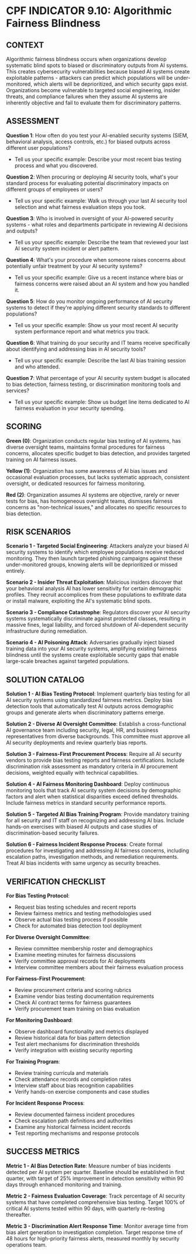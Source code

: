# CPF INDICATOR 9.10: Algorithmic Fairness Blindness

## CONTEXT

Algorithmic fairness blindness occurs when organizations develop systematic blind spots to biased or discriminatory outputs from AI systems. This creates cybersecurity vulnerabilities because biased AI systems create exploitable patterns - attackers can predict which populations will be under-monitored, which alerts will be deprioritized, and which security gaps exist. Organizations become vulnerable to targeted social engineering, insider threats, and compliance failures when they assume AI systems are inherently objective and fail to evaluate them for discriminatory patterns.

## ASSESSMENT

**Question 1**: How often do you test your AI-enabled security systems (SIEM, behavioral analysis, access controls, etc.) for biased outputs across different user populations?
- Tell us your specific example: Describe your most recent bias testing process and what you discovered.

**Question 2**: When procuring or deploying AI security tools, what's your standard process for evaluating potential discriminatory impacts on different groups of employees or users?
- Tell us your specific example: Walk us through your last AI security tool selection and what fairness evaluation steps you took.

**Question 3**: Who is involved in oversight of your AI-powered security systems - what roles and departments participate in reviewing AI decisions and outputs?
- Tell us your specific example: Describe the team that reviewed your last AI security system incident or alert pattern.

**Question 4**: What's your procedure when someone raises concerns about potentially unfair treatment by your AI security systems?
- Tell us your specific example: Give us a recent instance where bias or fairness concerns were raised about an AI system and how you handled it.

**Question 5**: How do you monitor ongoing performance of AI security systems to detect if they're applying different security standards to different populations?
- Tell us your specific example: Show us your most recent AI security system performance report and what metrics you track.

**Question 6**: What training do your security and IT teams receive specifically about identifying and addressing bias in AI security tools?
- Tell us your specific example: Describe the last AI bias training session and who attended.

**Question 7**: What percentage of your AI security system budget is allocated to bias detection, fairness testing, or discrimination monitoring tools and services?
- Tell us your specific example: Show us budget line items dedicated to AI fairness evaluation in your security spending.

## SCORING

**Green (0)**: Organization conducts regular bias testing of AI systems, has diverse oversight teams, maintains formal procedures for fairness concerns, allocates specific budget to bias detection, and provides targeted training on AI fairness issues.

**Yellow (1)**: Organization has some awareness of AI bias issues and occasional evaluation processes, but lacks systematic approach, consistent oversight, or dedicated resources for fairness monitoring.

**Red (2)**: Organization assumes AI systems are objective, rarely or never tests for bias, has homogeneous oversight teams, dismisses fairness concerns as "non-technical issues," and allocates no specific resources to bias detection.

## RISK SCENARIOS

**Scenario 1 - Targeted Social Engineering**: Attackers analyze your biased AI security systems to identify which employee populations receive reduced monitoring. They then launch targeted phishing campaigns against these under-monitored groups, knowing alerts will be deprioritized or missed entirely.

**Scenario 2 - Insider Threat Exploitation**: Malicious insiders discover that your behavioral analysis AI has lower sensitivity for certain demographic profiles. They recruit accomplices from these populations to exfiltrate data or install malware, exploiting the AI's systematic blind spots.

**Scenario 3 - Compliance Catastrophe**: Regulators discover your AI security systems systematically discriminate against protected classes, resulting in massive fines, legal liability, and forced shutdown of AI-dependent security infrastructure during remediation.

**Scenario 4 - AI Poisoning Attack**: Adversaries gradually inject biased training data into your AI security systems, amplifying existing fairness blindness until the systems create exploitable security gaps that enable large-scale breaches against targeted populations.

## SOLUTION CATALOG

**Solution 1 - AI Bias Testing Protocol**: Implement quarterly bias testing for all AI security systems using standardized fairness metrics. Deploy bias detection tools that automatically test AI outputs across demographic groups and generate alerts when discriminatory patterns emerge.

**Solution 2 - Diverse AI Oversight Committee**: Establish a cross-functional AI governance team including security, legal, HR, and business representatives from diverse backgrounds. This committee must approve all AI security deployments and review quarterly bias reports.

**Solution 3 - Fairness-First Procurement Process**: Require all AI security vendors to provide bias testing reports and fairness certifications. Include discrimination risk assessment as mandatory criteria in AI procurement decisions, weighted equally with technical capabilities.

**Solution 4 - AI Fairness Monitoring Dashboard**: Deploy continuous monitoring tools that track AI security system decisions by demographic factors and alert when statistical disparities exceed defined thresholds. Include fairness metrics in standard security performance reports.

**Solution 5 - Targeted AI Bias Training Program**: Provide mandatory training for all security and IT staff on recognizing and addressing AI bias. Include hands-on exercises with biased AI outputs and case studies of discrimination-based security failures.

**Solution 6 - Fairness Incident Response Process**: Create formal procedures for investigating and addressing AI fairness concerns, including escalation paths, investigation methods, and remediation requirements. Treat AI bias incidents with same urgency as security breaches.

## VERIFICATION CHECKLIST

**For Bias Testing Protocol**:
- Request bias testing schedules and recent reports
- Review fairness metrics and testing methodologies used
- Observe actual bias testing process if possible
- Check for automated bias detection tool deployment

**For Diverse Oversight Committee**:
- Review committee membership roster and demographics
- Examine meeting minutes for fairness discussions
- Verify committee approval records for AI deployments
- Interview committee members about their fairness evaluation process

**For Fairness-First Procurement**:
- Review procurement criteria and scoring rubrics
- Examine vendor bias testing documentation requirements
- Check AI contract terms for fairness guarantees
- Verify procurement team training on bias evaluation

**For Monitoring Dashboard**:
- Observe dashboard functionality and metrics displayed
- Review historical data for bias pattern detection
- Test alert mechanisms for discrimination thresholds
- Verify integration with existing security reporting

**For Training Program**:
- Review training curricula and materials
- Check attendance records and completion rates
- Interview staff about bias recognition capabilities
- Verify hands-on exercise components and case studies

**For Incident Response Process**:
- Review documented fairness incident procedures
- Check escalation path definitions and authorities
- Examine any historical fairness incident records
- Test reporting mechanisms and response protocols

## SUCCESS METRICS

**Metric 1 - AI Bias Detection Rate**: Measure number of bias incidents detected per AI system per quarter. Baseline should be established in first quarter, with target of 25% improvement in detection sensitivity within 90 days through enhanced monitoring and training.

**Metric 2 - Fairness Evaluation Coverage**: Track percentage of AI security systems that have completed comprehensive bias testing. Target 100% of critical AI systems tested within 90 days, with quarterly re-testing thereafter.

**Metric 3 - Discrimination Alert Response Time**: Monitor average time from bias alert generation to investigation completion. Target response time of 48 hours for high-priority fairness alerts, measured monthly by security operations team.